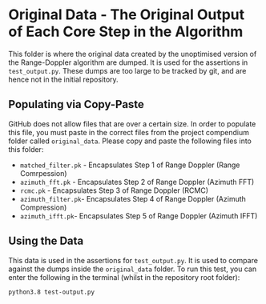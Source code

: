 # Original Data - The Original Output of Each Core Step in the Algorithm

This folder is where the original data created by the unoptimised version of the Range-Doppler algorithm are dumped. It is used for the assertions in `test_output.py`. 
These dumps are too large to be tracked by git, and are hence not in the initial repository. 

## Populating via Copy-Paste
GitHub does not allow files that are over a certain size. In order to populate this file, you must paste in the correct files from the project compendium folder called `original_data`. Please copy and paste the following files into this folder:
* `matched_filter.pk` - Encapsulates Step 1 of Range Doppler (Range Comrpession)
* `azimuth_fft.pk` - Encapsulates Step 2 of Range Doppler (Azimuth FFT)
* `rcmc.pk` - Encapsulates Step 3 of Range Doppler (RCMC)
* `azimuth_filter.pk`- Encapsulates Step 4 of Range Doppler (Azimuth Compression)
* `azimuth_ifft.pk`- Encapsulates Step 5 of Range Doppler (Azimuth IFFT)


## Using the Data
This data is used in the assertions for `test_output.py`. It is used to compare against the dumps inside the `original_data` folder. To run this test, you can enter the following in the terminal (whilst in the repository root folder):
```
python3.8 test-output.py
```
